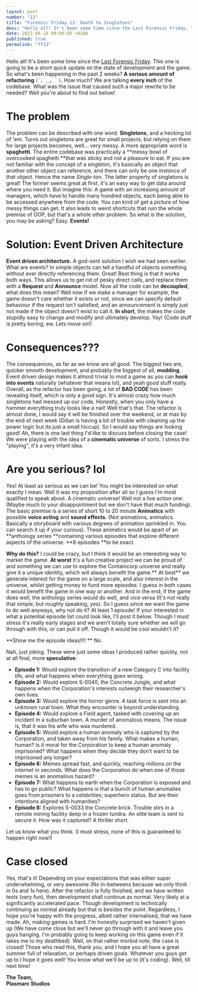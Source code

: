 ```yaml
---
layout: post
number: "13"
title: "Forensic Friday 13: Death to Singletons"
desc: "Hello all! It's been some time since the Last Forensic Friday. This one is going to be a short quick update on the state of development and the game. So what's been happening in the past 2 weeks? **A serious amount of refactoring** `(´。＿。｀)`. How much? We are talking **every inch** of the codebase. What was the issue that caused such a major rewrite to be needed? Well you're about to find out below!"
date: 2022-06-18 00:00:00 +0100
published: true
permalink: "ff13"
---
```

Hello all! It's been some time since the [Last Forensic Friday](/ff12). This one is going to be a short quick update on the state of development and the game. So what's been happening in the past 2 weeks? **A serious amount of refactoring** `(´。＿。｀)`. How much? We are talking **every inch** of the codebase. What was the issue that caused such a major rewrite to be needed? Well you're about to find out below!

# The problem

The problem can be described with one word. **Singletons**, and a hecking lot of 'em. Turns out singletons are great for small projects, but relying on them for large projects becomes, well... very messy. A more appropriate word is **spaghetti**. The entire codebase was practically a **messy bowl of overcooked spaghetti **that was sticky and not a pleasure to eat. If you are not familiar with the concept of a singleton, it's basically an object that another other object can reference, and there can only be one *instance* of that object. Hence the name *Single*-ton. The latter property of singletons is great! The former seems great at first, it's an easy way to get data around where you need it. But imagine this: A game with an increasing amount of managers, which have to handle many hundred objects, each being able to be accessed anywhere from the code. You can kind of get a picture of how messy things can get. It also leads to weird shortcuts that ruin the whole premise of OOP, but that's a whole other problem. So what is the solution, you may be asking? Easy. **Events!**


# Solution: Event Driven Architecture

**Event driven architecture.** A god-sent solution I wish we had seen earlier. What are events? In simple objects can tell a handful of objects something without ever directly referencing them. Great!  Best thing is that it works both ways. This allows us to get rid of pesky direct calls, and replace them with a **Request** and **Announce** model. Now all the code can be **decoupled**, what does this mean? Well now if we make a manager for example, the game doesn't care whether it exists or not, since we can specify default behaviour if the request isn't satisfied; and an announcement is simply just not made if the object doesn't exist to call it. **In short**, the makes the code stupidly easy to change and modify and ultimately develop. Yay! (Code stuff is pretty boring, ew. Lets move on!)

# Consequences???

The consequences, as far as we know are all good. The biggest two are, quicker smooth development, and probably the biggest of all, **modding**. Event driven design makes it almost trivial to mod a game as you can **hook into events** naturally (whatever that means lol), and yeah good stuff really. Overall, as the refactor has been going, a lot of **BAD CODE** has been revealing itself, which is only a good sign. It's almost crazy how much singletons had messed up our code. Honestly, when you only have a hammer everything truly looks like a nail! Well that's that. The refactor is almost done, I would say it will be finished over the weekend, or at max by the end of next week (Dillan is having a bit of trouble with cleaning up the power logic but its just a small hiccup). So I would say things are looking good! Ah, there is one last thing I'd like to discuss before closing the case! We were playing with the idea of a **cinematic universe** of sorts. I stress the "playing", it's a very infant idea.

# Are you serious? lol

Yes! At least as serious as we can be! You might be interested on what exactly I mean. Well it was my proposition after all so I guess I'm most qualified to speak about. A cinematic universe! Well not a live action one. (Maybe much to your disappointment but we don't have that much funding). The basic premise is a series of short 10 to 20 minute **Animatics** with possible **voice acting** and **sound effects**. (Not animations, animatics. Basically a storyboard with various degrees of animation sprinkled in. You can search it up if your curious). These animatics would be apart of an **anthology series **containing various episodes that explore different aspects of the universe. **8 episodes **to be exact. 

**Why do this?**
I could be crazy, but I think it would be an interesting way to market the game. **At worst** it's a fun creative project we can be proud of and something we can use to explore the Containcorp universe and really give it a unique identity, which will always benefit the game.** At best** we generate interest for the game on a large scale, and also interest in the universe, whilst getting money to fund more episodes. I guess in both cases it would benefit the game in one way or another. And in the end, if the game does well, the anthology series would do well, and vice versa (It's not really that simple, but roughly speaking, yes). So I guess since we want the game to do well anyways, why not do it? At least 1 episode! If your interested in what a potential episode list could look like, I'll post it below. Though I must stress it's really early stages and we aren't totally sure whether we will go through with this, or can pull it off. Though it would be cool wouldn't it?

**Show me the episode ideas!!!! **
No. 

Nah, just joking. These were just some ideas I produced rather quickly, not at all final, more **speculative**:

- **Episode 1:** Would explore the transition of a new Category C into facility life, and what happens when everything goes wrong.
- **Episode 2:** Would explore S-0040, the Concrete Jungle, and what happens when the Corporation's interests outweigh their researcher's own lives.
- **Episode 3:** Would explore the horror genre. A task force is sent into an unknown rural town. What they encounter is beyond understanding.
- **Episode 4:** Would explore a Field agent, tasked with covering up an incident in a suburban town. A murder of anomalous means. The issue is, that it was his wife who was murdered.
- **Episode 5:** Would explore a human anomaly who is captured by the Corporation, and taken away from his family. What makes a human, human? Is it moral for the Corporation to keep a human anomaly imprisoned? What happens when they decide they don’t want to be imprisoned any longer?
- **Episode 6:** Memes spread fast, and quickly, reaching millions on the internet in seconds. What does the Corporation do when one of those memes is an anomalous hazard?
- **Episode 7:** What happens to earth when the Corporation is exposed and has to go public? What happens is that a bunch of human anomalies goes from prisoners to a celebrities; superhero status. But are their intentions aligned with humanities?
- **Episode 8:** Explores S-0033 the Concrete brick. Trouble stirs in a remote mining facility deep in a frozen tundra. An elite team is sent to secure it. How was it captured? A thriller short.

Let us know what you think. (I must stress, none of this is guaranteed to happen right now!)

# Case closed

Yes, that's it! Depending on your expectations that was either super underwhelming, or very awesome (No in-betweens because we only think in 0s and 1s here). After the refactor is fully finished, and we have written tests (very fun), then development shall continue as normal. Very likely at a significantly accelerated pace. Though development is technically continuing as normal already but that is besides the point. Regardless, I hope you're happy with the progress, albeit rather internalised, that we have made. Ah, making games is hard. I'm honestly surprised we haven't given up (We have come close but we'll never go through with it and leave you guys hanging. I'm probably going to keep working on this game even if it takes me to my deathbed). Well, on that rather morbid note, the case is closed! Those who read this, thank you, and I hope you all have a great summer full of relaxation, or perhaps driven goals. Whatever you guys get up to I hope it goes well! You know what we'll be up to (it's coding).
Well, till next time!

**The Team,**\
**Plasmarc Studios**